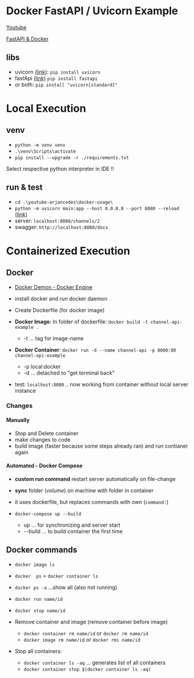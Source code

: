 # Docker FastAPI / Uvicorn Example

[Youtube](https://www.youtube.com/watch?v=zkMRWDQV4Tg&t=119s)

[FastAPI & Docker](https://fastapi.tiangolo.com/deployment/docker/)

## libs

- uvicorn [(link)](https://www.uvicorn.org/): `pip install uvicorn`
- fastApi [(link)](https://fastapi.tiangolo.com/) `pip install fastapi`
- or both: `pip install "uvicorn[standard]"`

# Local Execution

## venv

- `python -m venv venv`
- `.\venv\Scripts\activate`
- `pip install --upgrade -r ./requirements.txt`

Select respective python interpreter in IDE !!

## run & test

- `cd .\youtube-arjancodes\docker-usage\`
- `python -m uvicorn main:app --host 0.0.0.0 --port 8080 --reload`  
  [(link)](https://stackoverflow.com/questions/64936440/python-uvicorn-the-term-uvicorn-is-not-recognized-as-the-name-of-a-cmdlet-f)
- server: `localhost:8080/channels/2`
- swagger: `http://localhost:8080/docs`

# Containerized Execution

## Docker

- [Docker Demon - Docker Engine](https://stackoverflow.com/questions/60527336/what-is-the-difference-between-docker-daemon-and-docker-engine)

- install docker and run docker daemon
- Create Dockerfile (for docker image)
- **Docker Image**: In folder of dockerfile: `docker build -t channel-api-example .`
  - -t ... tag for image-name
- **Docker Container**: `docker run -d --name channel-api -p 8080:80 channel-api-example`
  - -p local:docker
  - -d ... detached to "get terminal back"
- test: `localhost:8080` .. now working from container without local server instance

### Changes

#### Manually

- Stop and Delete container
- make changes to code
- build image (faster because some steps already ran) and run  contianer again

#### Automated - Docker Compose

- **custom run command** restart server automatically on file-change
- **sync** folder (*volume*) on machine with folder in container
- it uses dockerfile, but replaces commands with own (`command:`)

- `docker-compose up --build`
  - up ... for synchronizing and server start
  - --build ... to build container the first time

## Docker commands

- `docker image ls`
- `docker  ps` = `docker container ls`
- `docker ps -a` ...show all (also not running)
- `docker run name/id`
- `docker stop name/id`

- Remove container and image (remove container before image)
  - `docker container rm name/id` or `docker rm name/id`
  - `docker image rm name/id` or `docker rmi name/id`

- Stop all containers:
  - `docker container ls -aq` ... generates list of all containers
  - `docker container stop $(docker container ls -aq)`
